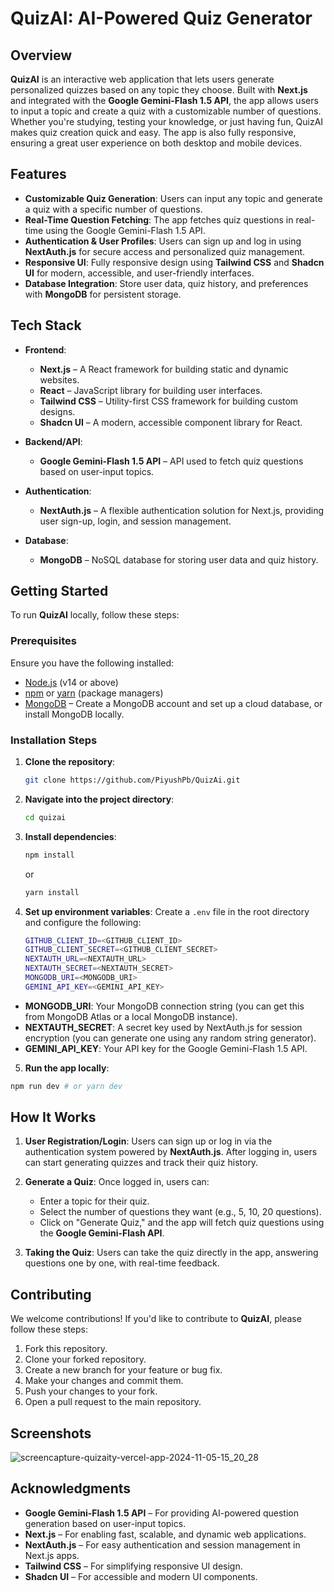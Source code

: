 # QuizAI: AI-Powered Quiz Generator

## Overview
**QuizAI** is an interactive web application that lets users generate personalized quizzes based on any topic they choose. Built with **Next.js** and integrated with the **Google Gemini-Flash 1.5 API**, the app allows users to input a topic and create a quiz with a customizable number of questions. Whether you're studying, testing your knowledge, or just having fun, QuizAI makes quiz creation quick and easy. The app is also fully responsive, ensuring a great user experience on both desktop and mobile devices.

## Features

-   **Customizable Quiz Generation**: Users can input any topic and generate a quiz with a specific number of questions.
-   **Real-Time Question Fetching**: The app fetches quiz questions in real-time using the Google Gemini-Flash 1.5 API.
-   **Authentication & User Profiles**: Users can sign up and log in using **NextAuth.js** for secure access and personalized quiz management.
-   **Responsive UI**: Fully responsive design using **Tailwind CSS** and **Shadcn UI** for modern, accessible, and user-friendly interfaces.
-   **Database Integration**: Store user data, quiz history, and preferences with **MongoDB** for persistent storage.

## Tech Stack

-   **Frontend**:
    
    -   **Next.js** – A React framework for building static and dynamic websites.
    -   **React** – JavaScript library for building user interfaces.
    -   **Tailwind CSS** – Utility-first CSS framework for building custom designs.
    -   **Shadcn UI** – A modern, accessible component library for React.
-   **Backend/API**:
    
    -   **Google Gemini-Flash 1.5 API** – API used to fetch quiz questions based on user-input topics.
-   **Authentication**:
    
    -   **NextAuth.js** – A flexible authentication solution for Next.js, providing user sign-up, login, and session management.
-   **Database**:
    
    -   **MongoDB** – NoSQL database for storing user data and quiz history.

## Getting Started

To run **QuizAI** locally, follow these steps:

### Prerequisites

Ensure you have the following installed:

-   [Node.js](https://nodejs.org/) (v14 or above)
-   [npm](https://www.npmjs.com/) or [yarn](https://yarnpkg.com/) (package managers)
-   [MongoDB](https://www.mongodb.com/) – Create a MongoDB account and set up a cloud database, or install MongoDB locally.

### Installation Steps

1.  **Clone the repository**:
    
    ```bash 
    git clone https://github.com/PiyushPb/QuizAi.git
    ``` 
    
2.  **Navigate into the project directory**:
    ```bash
    cd quizai
    ```
    
3.  **Install dependencies**:
    ```bash
    npm install
    ```
    or
    ```bash
    yarn install
    ```
4.  **Set up environment variables**: Create a `.env` file in the root directory and configure the following:
    ```bash
    GITHUB_CLIENT_ID=<GITHUB_CLIENT_ID>
    GITHUB_CLIENT_SECRET=<GITHUB_CLIENT_SECRET>
    NEXTAUTH_URL=<NEXTAUTH_URL>
    NEXTAUTH_SECRET=<NEXTAUTH_SECRET>
    MONGODB_URI=<MONGODB_URI>
    GEMINI_API_KEY=<GEMINI_API_KEY>
    ```  

-   **MONGODB_URI**: Your MongoDB connection string (you can get this from MongoDB Atlas or a local MongoDB instance).
-   **NEXTAUTH_SECRET**: A secret key used by NextAuth.js for session encryption (you can generate one using any random string generator).
-   **GEMINI_API_KEY**: Your API key for the Google Gemini-Flash 1.5 API.

5. **Run the app locally**:
```bash
npm run dev # or yarn dev
```

## How It Works

1.  **User Registration/Login**: Users can sign up or log in via the authentication system powered by **NextAuth.js**. After logging in, users can start generating quizzes and track their quiz history.
    
2.  **Generate a Quiz**: Once logged in, users can:
    
    -   Enter a topic for their quiz.
    -   Select the number of questions they want (e.g., 5, 10, 20 questions).
    -   Click on "Generate Quiz," and the app will fetch quiz questions using the **Google Gemini-Flash API**.
3.  **Taking the Quiz**: Users can take the quiz directly in the app, answering questions one by one, with real-time feedback.

## Contributing

We welcome contributions! If you'd like to contribute to **QuizAI**, please follow these steps:

1.  Fork this repository.
2.  Clone your forked repository.
3.  Create a new branch for your feature or bug fix.
4.  Make your changes and commit them.
5.  Push your changes to your fork.
6.  Open a pull request to the main repository.

## Screenshots
![screencapture-quizaity-vercel-app-2024-11-05-15_20_28](https://github.com/user-attachments/assets/6b9380ee-b9be-40b9-958b-46f4db8ab9b2)


## Acknowledgments

-   **Google Gemini-Flash 1.5 API** – For providing AI-powered question generation based on user-input topics.
-   **Next.js** – For enabling fast, scalable, and dynamic web applications.
-   **NextAuth.js** – For easy authentication and session management in Next.js apps.
-   **Tailwind CSS** – For simplifying responsive UI design.
-   **Shadcn UI** – For accessible and modern UI components.
